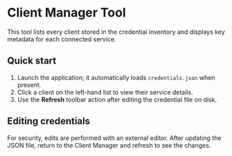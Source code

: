 # Client Manager Tool

This tool lists every client stored in the credential inventory and displays
key metadata for each connected service.

## Quick start
1. Launch the application; it automatically loads `credentials.json` when
   present.
2. Click a client on the left-hand list to view their service details.
3. Use the **Refresh** toolbar action after editing the credential file on
disk.

## Editing credentials
For security, edits are performed with an external editor. After updating
the JSON file, return to the Client Manager and refresh to see the changes.
